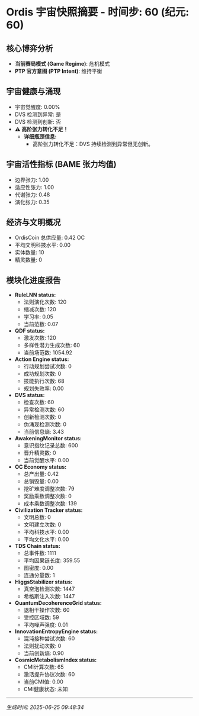 # Ordis 宇宙快照摘要 - 时间步: 60 (纪元: 60)

## 核心博弈分析
- **当前赛局模式 (Game Regime)**: 危机模式
- **PTP 官方意图 (PTP Intent)**: 维持平衡

## 宇宙健康与涌现
- 宇宙觉醒度: 0.00%
- DVS 检测到异常: 是
- DVS 检测到创新: 否
- **⚠️ 高阶张力转化不足！**
  - **详细瓶颈信息:**
    - 高阶张力转化不足：DVS 持续检测到异常但无创新。

## 宇宙活性指标 (BAME 张力均值)
- 边界张力: 1.00
- 适应性张力: 1.00
- 代谢张力: 0.48
- 演化张力: 0.35

## 经济与文明概况
- OrdisCoin 总供应量: 0.42 OC
- 平均文明科技水平: 0.00
- 实体数量: 10
- 精灵数量: 0

## 模块化进度报告
- **RuleLNN status:**
  - 法则演化次数: 120
  - 缩减次数: 120
  - 学习率: 0.05
  - 当前范数: 0.07
- **QDF status:**
  - 激发次数: 120
  - 多样性潜力生成次数: 60
  - 当前场范数: 1054.92
- **Action Engine status:**
  - 行动规划尝试次数: 0
  - 成功规划次数: 0
  - 技能执行次数: 68
  - 规划失败率: 0.00
- **DVS status:**
  - 检查次数: 60
  - 异常检测次数: 60
  - 创新检测次数: 0
  - 伪涌现检测次数: 0
  - 当前信息熵: 3.43
- **AwakeningMonitor status:**
  - 意识指纹记录总数: 600
  - 晋升精灵数: 0
  - 当前觉醒水平: 0.00
- **OC Economy status:**
  - 总产出量: 0.42
  - 总销毁量: 0.00
  - 挖矿难度调整次数: 79
  - 奖励乘数调整次数: 0
  - 成本乘数调整次数: 139
- **Civilization Tracker status:**
  - 文明总数: 0
  - 文明建立次数: 0
  - 平均科技水平: 0.00
  - 平均文化水平: 0.00
- **TDS Chain status:**
  - 总事件数: 1111
  - 平均因果链长度: 359.55
  - 图密度: 0.00
  - 连通分量数: 1
- **HiggsStabilizer status:**
  - 真空泡检测次数: 1447
  - 希格斯注入次数: 1447
- **QuantumDecoherenceGrid status:**
  - 退相干操作次数: 60
  - 受控区域数: 59
  - 平均噪声强度: 0.01
- **InnovationEntropyEngine status:**
  - 混沌接种尝试次数: 60
  - 法则扰动次数: 0
  - 当前创新熵: 0.90
- **CosmicMetabolismIndex status:**
  - CMI计算次数: 65
  - 激活提升协议次数: 60
  - 当前CMI值: 0.00
  - CMI健康状态: 未知

---
*生成时间: 2025-06-25 09:48:34*
